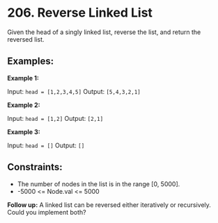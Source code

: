 # 206. Reverse Linked List

Given the head of a singly linked list, reverse the list, and return the reversed list.

## Examples:

**Example 1:**

Input: `head = [1,2,3,4,5]`
Output: `[5,4,3,2,1]`

**Example 2:**

Input: `head = [1,2]`
Output: `[2,1]`

**Example 3:**

Input: `head = []`
Output: `[]`

## Constraints:

- The number of nodes in the list is in the range [0, 5000].
- -5000 <= Node.val <= 5000

**Follow up:** A linked list can be reversed either iteratively or recursively. Could you implement both?
